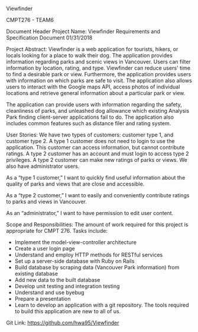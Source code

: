 Viewfinder

CMPT276 - TEAM6

Document Header Project Name: Viewfinder Requirements and Specification Document 01/31/2018

Project Abstract:
Viewfinder is a web application for tourists, hikers, or locals looking for a place to walk their dog. The application provides information regarding parks and scenic views in Vancouver. Users can filter information by location, rating, and type. Viewfinder can reduce users' time to find a desirable park or view. Furthermore, the application provides users with information on which parks are safe to visit. The application also allows users to interact with the Google maps API, access photos of individual locations and retrieve general information about a particular park or view.

The application can provide users with information regarding the safety, cleanliness of parks, and unleashed dog allowance which existing Analysis Park finding client-server applications fail to do. The application also includes common features such as distance filer and rating system.

User Stories:
We have two types of customers: customer type 1, and customer type 2. A type 1 customer does not need to login to use the application. This customer can access information, but cannot contribute ratings. A type 2 customer has an account and must login to access type 2 privileges. A type 2 customer can make new ratings of parks or views. We also have administrator users.

As a “type 1 customer,” I want to quickly find useful information about the quality of parks and views that are close and accessible.

As a “type 2 customer,” I want to easily and conveniently contribute ratings to parks and views in Vancouver.

As an “administrator,” I want to have permission to edit user content.

Scope and Responsibilities:
The amount of work required for this project is appropriate for CMPT 276. Tasks include:
- Implement the model-view-controller architecture
- Create a user login page
- Understand and employ HTTP methods for RESTful services
- Set up a server-side database with Ruby on Rails
- Build database by scraping data (Vancouver Park information) from existing database
- Add new data to the built database
- Develop unit testing and integration testing
- Understand and use byebug
- Prepare a presentation
- Learn to develop an application with a git repository.
The tools required to build this application are new to all of us.

Git Link: https://github.com/hwa95/Viewfinder
